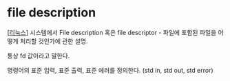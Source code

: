 # file description

[[리눅스]] 시스템에서 File description 혹은 file descriptor - 파일에 포함된 파일을 어떻게 처리할 것인가에 관한 설명.

통상 fd 값이라고 말한다. 

명령어의 표준 입력, 표준 출력, 표준 에러를 정의한다. 
(std in, std out, std error)

[//begin]: # "Autogenerated link references for markdown compatibility"
[리눅스]: 리눅스.md "리눅스"
[//end]: # "Autogenerated link references"